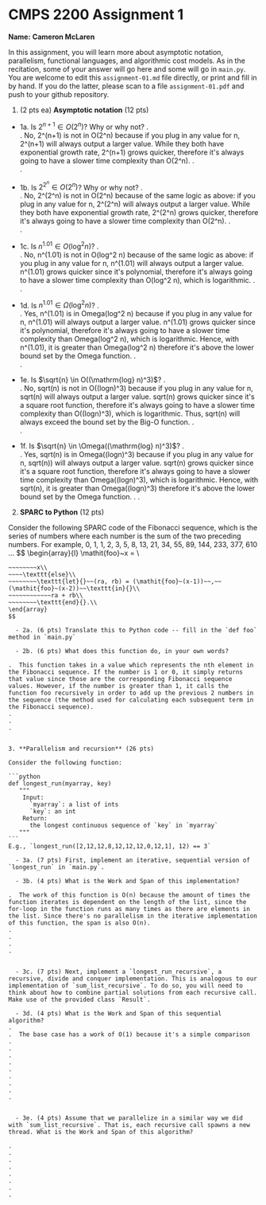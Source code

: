 

# CMPS 2200 Assignment 1

**Name:** __Cameron McLaren__


In this assignment, you will learn more about asymptotic notation, parallelism, functional languages, and algorithmic cost models. As in the recitation, some of your answer will go here and some will go in `main.py`. You are welcome to edit this `assignment-01.md` file directly, or print and fill in by hand. If you do the latter, please scan to a file `assignment-01.pdf` and push to your github repository. 
  
  

1. (2 pts ea) **Asymptotic notation** (12 pts)

  - 1a. Is $2^{n+1} \in O(2^n)$? Why or why not?
.  
.  No, 2^(n+1) is not in O(2^n) because if you plug in any value for n, 2^(n+1) will always output a larger value. While they both have exponential growth rate, 2^(n+1) grows quicker, therefore it's always going to have a slower time complexity than O(2^n).
.  
. 
  - 1b. Is $2^{2^n} \in O(2^n)$? Why or why not?
.  
.  No, 2^(2^n) is not in O(2^n) because of the same logic as above: if you plug in any value for n, 2^(2^n) will always output a larger value. While they both have exponential growth rate, 2^(2^n) grows quicker, therefore it's always going to have a slower time complexity than O(2^n).
.  
.  
  - 1c. Is $n^{1.01} \in O(\mathrm{log}^2 n)$?
.  
.  No, n^(1.01) is not in O(log^2 n) because of the same logic as above: if you plug in any value for n, n^(1.01) will always output a larger value. n^(1.01) grows quicker since it's polynomial, therefore it's always going to have a slower time complexity than O(log^2 n), which is logarithmic.
.  
.  

  - 1d. Is $n^{1.01} \in \Omega(\mathrm{log}^2 n)$?
.  
.  Yes, n^(1.01) is in Omega(log^2 n) because if you plug in any value for n, n^(1.01) will always output a larger value. n^(1.01) grows quicker since it's polynomial, therefore it's always going to have a slower time complexity than Omega(log^2 n), which is logarithmic. Hence, with n^(1.01), it is greater than Omega(log^2 n) therefore it's above the lower bound set by the Omega function.
.  
.  
  - 1e. Is $\sqrt{n} \in O((\mathrm{log} n)^3)$?
.  
.  No, sqrt(n) is not in O((logn)^3) because if you plug in any value for n, sqrt(n) will always output a larger value. sqrt(n) grows quicker since it's a square root function, therefore it's always going to have a slower time complexity than O((logn)^3), which is logarithmic. Thus, sqrt(n) will always exceed the bound set by the Big-O function.
.  
.  
  - 1f. Is $\sqrt{n} \in \Omega((\mathrm{log} n)^3)$?
.  
.  Yes, sqrt(n) is in Omega((logn)^3) because if you plug in any value for n, sqrt(n)) will always output a larger value. sqrt(n) grows quicker since it's a square root function, therefore it's always going to have a slower time complexity than Omega((logn)^3), which is logarithmic. Hence, with sqrt(n), it is greater than Omega((logn)^3) therefore it's above the lower bound set by the Omega function.
.
.


2. **SPARC to Python** (12 pts)

Consider the following SPARC code of the Fibonacci sequence, which is the series of numbers where each number is the sum of the two preceding numbers. For example, 0, 1, 1, 2, 3, 5, 8, 13, 21, 34, 55, 89, 144, 233, 377, 610 ... 
$$
\begin{array}{l}
\mathit{foo}~x =   \\
~~~~\texttt{if}{}~~x \le 1~~\texttt{then}{}\\
~~~~~~~~x\\   
~~~~\texttt{else}\\
~~~~~~~~\texttt{let}{}~~(ra, rb) = (\mathit{foo}~(x-1))~~,~~(\mathit{foo}~(x-2))~~\texttt{in}{}\\  
~~~~~~~~~~~~ra + rb\\  
~~~~~~~~\texttt{end}{}.\\
\end{array}
$$ 

  - 2a. (6 pts) Translate this to Python code -- fill in the `def foo` method in `main.py`  

  - 2b. (6 pts) What does this function do, in your own words?  

.  This function takes in a value which represents the nth element in the Fibonacci sequence. If the number is 1 or 0, it simply returns that value since those are the corresponding Fibonacci sequence values. However, if the number is greater than 1, it calls the function foo recursively in order to add up the previous 2 numbers in the sequence (the method used for calculating each subsequent term in the Fibonacci sequence).
.  
.  
.  
  

3. **Parallelism and recursion** (26 pts)

Consider the following function:

```python
def longest_run(myarray, key)
   """
    Input:
      `myarray`: a list of ints
      `key`: an int
    Return:
      the longest continuous sequence of `key` in `myarray`
   """
```
E.g., `longest_run([2,12,12,8,12,12,12,0,12,1], 12) == 3`
 
  - 3a. (7 pts) First, implement an iterative, sequential version of `longest_run` in `main.py`.  

  - 3b. (4 pts) What is the Work and Span of this implementation?

.  The work of this function is O(n) because the amount of times the function iterates is dependent on the length of the list, since the for-loop in the function runs as many times as there are elements in the list. Since there's no parallelism in the iterative implementation of this function, the span is also O(n).
.  
.  
.  
.  


  - 3c. (7 pts) Next, implement a `longest_run_recursive`, a recursive, divide and conquer implementation. This is analogous to our implementation of `sum_list_recursive`. To do so, you will need to think about how to combine partial solutions from each recursive call. Make use of the provided class `Result`.   

  - 3d. (4 pts) What is the Work and Span of this sequential algorithm?  
.  
.  The base case has a work of O(1) because it's a simple comparison
.  
.  
.  
.  
.  
.  
.  
.  
.  


  - 3e. (4 pts) Assume that we parallelize in a similar way we did with `sum_list_recursive`. That is, each recursive call spawns a new thread. What is the Work and Span of this algorithm?  

.  
.  
.  
.  
.  
.  
.  
.  

